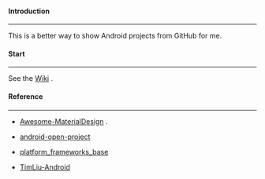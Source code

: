 #### Introduction
----

This is a better way to show Android projects from GitHub for me.

#### Start
----

See the [Wiki](https://github.com/Mike-bel/Awesome_Android/wiki) .

#### Reference
----

- [Awesome-MaterialDesign](https://github.com/lightSky/Awesome-MaterialDesign) .

- [android-open-project](https://github.com/Trinea/android-open-project) 
 
- [platform_frameworks_base](https://github.com/android/platform_frameworks_base) 

- [TimLiu-Android](https://github.com/Tim9Liu9/TimLiu-Android)

